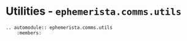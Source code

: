 # Utilities - `ephemerista.comms.utils`

```{eval-rst}
.. automodule:: ephemerista.comms.utils
    :members:
```
